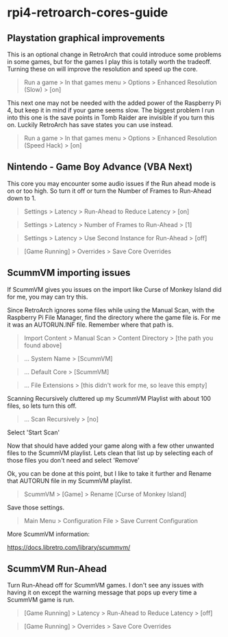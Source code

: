 # rpi4-retroarch-cores-guide


## Playstation graphical improvements
This is an optional change in RetroArch that could introduce some problems in some games, but for the games I play this is totally worth the tradeoff. Turning these on will improve the resolution and speed up the core.

> Run a game > In that games menu > Options > Enhanced Resolution (Slow) > [on]

This next one may not be needed with the added power of the Raspberry Pi 4, but keep it in mind if your game seems slow.  The biggest problem I run into this one is the save points in Tomb Raider are invisible if you turn this on.  Luckily RetroArch has save states you can use instead.

> Run a game > In that games menu > Options > Enhanced Resolution (Speed Hack) > [on]


## Nintendo - Game Boy Advance (VBA Next)

This core you may encounter some audio issues if the Run ahead mode is on or too high. So turn it off or turn the Number of Frames to Run-Ahead down to 1.

> Settings > Latency > Run-Ahead to Reduce Latency > [on]

> Settings > Latency > Number of Frames to Run-Ahead > [1]

> Settings > Latency > Use Second Instance for Run-Ahead > [off]

> [Game Running] > Overrides > Save Core Overrides

## ScummVM importing issues

If ScummVM gives you issues on the import like Curse of Monkey Island did for me, you may can try this.

Since RetroArch ignores some files while using the Manual Scan, with the Raspberry Pi File Manager, find the directory where the game file is. For me it was an AUTORUN.INF file. Remember where that path is.

> Import Content > Manual Scan > Content Directory > [the path you found above]

> ... System Name > [ScummVM]

> ... Default Core > [ScummVM]

> ... File Extensions > [this didn't work for me, so leave this empty]

Scanning Recursively cluttered up my ScummVM Playlist with about 100 files, so lets turn this off.

> ... Scan Recursively > [no]

Select 'Start Scan'

Now that should have added your game along with a few other unwanted files to the ScummVM playlist.  Lets clean that list up by selecting each of those files you don't need and select 'Remove'

Ok, you can be done at this point, but I like to take it further and Rename that AUTORUN file in my ScummVM playlist.

> ScummVM > [Game] > Rename [Curse of Monkey Island]

Save those settings.

> Main Menu > Configuration File > Save Current Configuration

More ScummVM information:

https://docs.libretro.com/library/scummvm/

## ScummVM Run-Ahead

Turn Run-Ahead off for ScummVM games. I don't see any issues with having it on except the warning message that pops up every time a ScummVM game is run.

> [Game Running] > Latency > Run-Ahead to Reduce Latency > [off]

> [Game Running] > Overrides > Save Core Overrides


